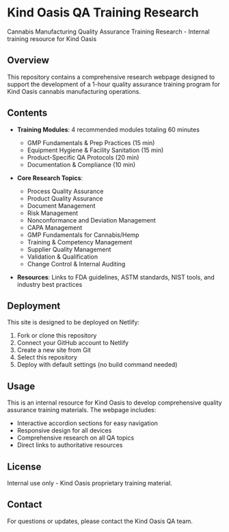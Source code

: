 # Kind Oasis QA Training Research

Cannabis Manufacturing Quality Assurance Training Research - Internal training resource for Kind Oasis

## Overview

This repository contains a comprehensive research webpage designed to support the development of a 1-hour quality assurance training program for Kind Oasis cannabis manufacturing operations.

## Contents

- **Training Modules**: 4 recommended modules totaling 60 minutes
  - GMP Fundamentals & Prep Practices (15 min)
  - Equipment Hygiene & Facility Sanitation (15 min)
  - Product-Specific QA Protocols (20 min)
  - Documentation & Compliance (10 min)

- **Core Research Topics**:
  - Process Quality Assurance
  - Product Quality Assurance
  - Document Management
  - Risk Management
  - Nonconformance and Deviation Management
  - CAPA Management
  - GMP Fundamentals for Cannabis/Hemp
  - Training & Competency Management
  - Supplier Quality Management
  - Validation & Qualification
  - Change Control & Internal Auditing

- **Resources**: Links to FDA guidelines, ASTM standards, NIST tools, and industry best practices

## Deployment

This site is designed to be deployed on Netlify:

1. Fork or clone this repository
2. Connect your GitHub account to Netlify
3. Create a new site from Git
4. Select this repository
5. Deploy with default settings (no build command needed)

## Usage

This is an internal resource for Kind Oasis to develop comprehensive quality assurance training materials. The webpage includes:

- Interactive accordion sections for easy navigation
- Responsive design for all devices
- Comprehensive research on all QA topics
- Direct links to authoritative resources

## License

Internal use only - Kind Oasis proprietary training material.

## Contact

For questions or updates, please contact the Kind Oasis QA team.